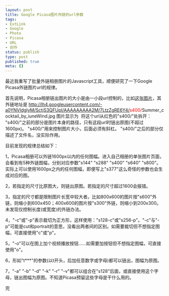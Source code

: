 ```yaml
---
layout: post
title: Google Picasa图片外链的url参数
tags:
- ExtLink
- Google
- Photo
- Picasa
- URL
- 创作
status: publish
type: post
published: true
meta: {}
---
```

最近我重写了批量外链相册图片的Javascript工具，顺便研究了一下Google Picasa外链图片url的规律。

首先说明，Picasa相册链出图片的大小是由一小段url控制的，比如<a href="http://picasaweb.google.com/probeprobe/Summer_cocktail#5317452960761205394">这张图片</a>，其外链地址是
http://lh4.googleusercontent.com/-a0YNVIdgIyM/SctjS3QFUpI/AAAAAAAAA2M/7LtzZgRE6Y4/<span style="color:#ff0000;">s400/</span>Summer_cocktail_by_iuneWind.jpg
图片显示为
<img src="http://lh4.googleusercontent.com/-a0YNVIdgIyM/SctjS3QFUpI/AAAAAAAAA2M/7LtzZgRE6Y4/s400/Summer_cocktail_by_iuneWind.jpg" alt="" />
将这个url从红色的"s400/"处拆开：
"s400/"之前的部分是图片本身的路径，只有这段url时链出原图(不超过1600px)。
"s400/"用来控制图片大小，后面必须有斜杠。
"s400/"之后的部分仅描述了文件名，没实际作用。

目前发现的规律总结如下：<!--more-->

1，Picasa相册可以外链1600px以内的任何图幅。进入自己相册的单张图片页面，会看到有5种外链图幅，分别对应参数"s144" "s288" "s400" "s640" "s800"。实际上可以使用1600px之内的任何图幅，即便写上"s377"这么奇怪的参数也会生成对应的图。
<img src="http://lh3.googleusercontent.com/-NQMzyMNX0sc/TjFQLYPkaQI/AAAAAAAAAr8/_ArQzSsfJ0M/s600/picasa_album_url_01.png" alt="" />

2，若指定的尺寸比原图大，则链出原图。若指定的尺寸超过1600会报错。

3，指定的尺寸都是限制图片长宽中较大者。比如800x600的图片按"s600"外链，则缩小到600x450；400x600的图片按"s300"外链，则缩小到200x300。未发现仅控制长度(或宽度)的外链办法。

4，"-c"或"-p"表示裁切为正方形，这样使用："s128-c"或"s256-p"。"-c"与"-p"可能是cut和portrait的意思，没看出两者间的区别。如需要裁切但不想指定图幅，可直接使用"c"或"p"。
<img src="http://lh4.googleusercontent.com/-a0YNVIdgIyM/SctjS3QFUpI/AAAAAAAAA2M/7LtzZgRE6Y4/s160-c/Summer_cocktail_by_iuneWind.jpg" alt="" />

5，"-o"可以在图上加个视频播放按钮……如需要加按钮但不想指定图幅，可直接使用"o"。
<img src="http://lh4.googleusercontent.com/-a0YNVIdgIyM/SctjS3QFUpI/AAAAAAAAA2M/7LtzZgRE6Y4/s160-o/Summer_cocktail_by_iuneWind.jpg" alt="" />

6，形如"t***"的参数(以t开头，后加任意数字或字母)都可以链出，图幅为原图。

7，"-a" "-b" "-d" "-k" "-r" "-v"都可以组合在"s128"后面，或直接使用这个字母，链出图幅为原图。不知道Picasa预留这些字母是干什么用的。

完
